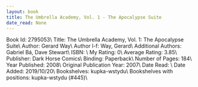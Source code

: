 ```yaml
---
layout: book
title: The Umbrella Academy, Vol. 1 - The Apocalypse Suite
date_read: None
---
```


Book Id: 2795053\ 
Title: The Umbrella Academy, Vol. 1: The Apocalypse Suite\ 
Author: Gerard Way\ 
Author l-f: Way, Gerard\ 
Additional Authors: Gabriel Bá, Dave    Stewart\ 
ISBN: \ 
My Rating: 0\ 
Average Rating: 3.85\ 
Publisher: Dark Horse Comics\ 
Binding: Paperback\ 
Number of Pages: 184\ 
Year Published: 2008\ 
Original Publication Year: 2007\ 
Date Read: \ 
Date Added: 2019/10/20\ 
Bookshelves: kupka-wstydu\ 
Bookshelves with positions: kupka-wstydu (#445)\ 

